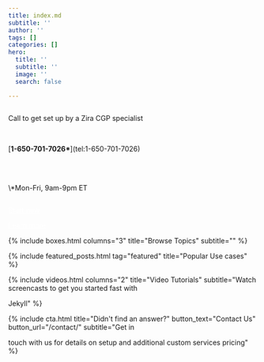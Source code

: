 ```yaml
---
title: index.md
subtitle: ''
author: ''
tags: []
categories: []
hero:
  title: ''
  subtitle: ''
  image: ''
  search: false

---
```

<div class="uk-section uk-text-center">

<div class="row">

<div class="column">

Call to get set up by a Zira CGP specialist

<br>

\[__1-650-701-7026*__\](tel:1-650-701-7026)

<br>

<br>

\\*Mon-Fri, 9am-9pm ET

</div>

<div class="column">

<a style="color:white" class="uk-button uk-button-primary uk-button-large" 	href="/contact">Start now</a><br>

<a style="color:white" class="uk-button uk-button-primary uk-button-large" href="/docs/getting-started/introduction/">Learn more</a>

</div>

</div>

</div>

<!-- Browse Topics --> {% include boxes.html columns="3" title="Browse Topics" subtitle="" %} <!-- New posts --> <!-- {% include new-posts.html columns="3" tag="new" title="New posts" subtitle="" %} -->

<!-- Featured Articles -->

{% include featured_posts.html tag="featured" title="Popular Use cases" %}

{% include videos.html columns="2" title="Video Tutorials" subtitle="Watch screencasts to get you started fast with

Jekyll" %}

<!-- {% include faqs.html multiple="true" title="Frequently asked questions" category="presale" subtitle="Find quicke answers to frequent pre-sale questions asked by customers" %} -->

<!-- {% include team.html authors="evan, john, sara, alex, tom, daniel" title="We are here to help" subtitle="Our team is just an email away ready to answer your questions" %} -->

{% include cta.html title="Didn't find an answer?" button_text="Contact Us" button_url="/contact/" subtitle="Get in

touch with us for details on setup and additional custom services pricing" %}

<!-- Global site tag (gtag.js) - Google Analytics -->

<script async src="[https://www.googletagmanager.com/gtag/js?id=UA-23863461-5](https://www.googletagmanager.com/gtag/js?id=UA-23863461-5 "https://www.googletagmanager.com/gtag/js?id=UA-23863461-5")">

</script>

<script>

window.dataLayer = window.dataLayer || \\\[\\\];

function gtag(){dataLayer.push(arguments);}

gtag('js', new Date());

gtag('config', 'UA-23863461-5');

</script>